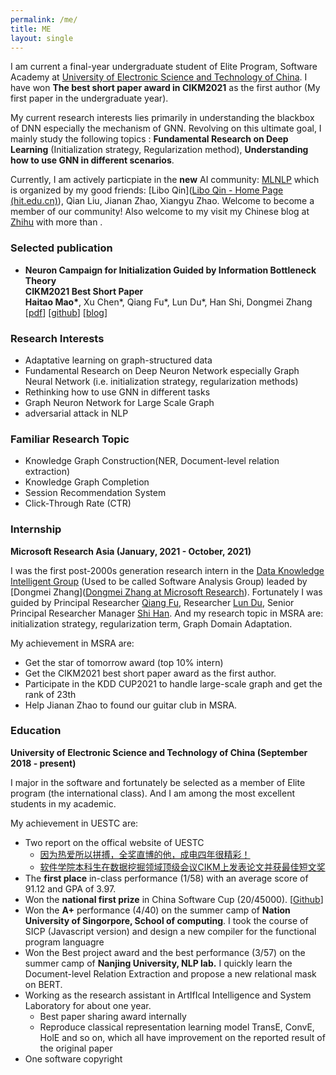 ```yaml
---
permalink: /me/
title: ME
layout: single
---
```

I am current a final-year undergraduate student of Elite Program, Software Academy at [University of Electronic Science and Technology of China](https://en.uestc.edu.cn/).  I have won **The best short paper award in CIKM2021** as the first author (My first paper in the undergraduate year). 

My current research interests lies primarily in understanding the blackbox of DNN especially the mechanism of GNN. Revolving on this ultimate goal, I mainly study the following topics : **Fundamental Research on Deep Learning** (Initialization strategy, Regularization method), **Understanding how to use GNN in different scenarios**. 

Currently, I am actively particpiate in the **new** AI community: [MLNLP](https://mp.weixin.qq.com/s/IUjQIVCSKexVKuV_jz5SRg) which is organized by my good friends: [Libo Qin]([Libo Qin - Home Page (hit.edu.cn)](http://ir.hit.edu.cn/~lbqin/)), Qian Liu, Jianan Zhao, Xiangyu Zhao. Welcome to become a member of our community! Also welcome to my visit my Chinese blog at [Zhihu](https://huanhuqueyue.github.io/MyBlog/[https://scholar.google.com/citations?user=3XUANDAAAAAJ&hl=en&oi=ao) with more than . 



### Selected publication
<ul>
    <li>
      <p>
        <strong> Neuron Campaign for Initialization Guided by Information Bottleneck Theory </strong><br>
        <strong>CIKM2021 Best Short Paper</strong><br>
        <strong>Haitao Mao*</strong>, Xu Chen*, Qiang Fu*, Lun Du*, Han Shi, Dongmei Zhang <br>
        [<a href="https://arxiv.org/pdf/2108.06530.pdf">pdf</a>]
        [<a href="https://github.com/huanhuqueyue/CIKM-IBCI">github</a>]
        [<a href="https://huanhuqueyue.github.io/personal-page/categories/edge-case/">blog</a>]
      </p>
    </li>
</ul>

### Research Interests
- Adaptative learning on graph-structured data
- Fundamental Research on Deep Neuron Network especially Graph Neural Network (i.e. initialization strategy, regularization methods)
- Rethinking how to use GNN in different tasks
- Graph Neuron Network for Large Scale Graph
- adversarial attack in NLP

### Familiar Research Topic
- Knowledge Graph Construction(NER, Document-level relation extraction)
- Knowledge Graph Completion
- Session Recommendation System
- Click-Through Rate (CTR)

### Internship

**Microsoft Research Asia (January, 2021 - October, 2021)**

I was the first post-2000s generation research intern in the [Data Knowledge Intelligent Group](https://www.microsoft.com/en-us/research/group/data-knowledge-intelligence/) (Used to be called Software Analysis Group) leaded by [Dongmei Zhang]([Dongmei Zhang at Microsoft Research](https://www.microsoft.com/en-us/research/people/dongmeiz/)). Fortunately I was guided by Principal Researcher [Qiang Fu](https://scholar.google.com/citations?hl=en&user=bwTLZSIAAAAJ), Researcher [Lun Du](https://scholar.google.com/citations?user=3XUANDAAAAAJ&hl=en&oi=ao), Senior Principal Researcher Manager [Shi Han](https://www.microsoft.com/en-us/research/people/shihan/). And my research topic in MSRA are: initialization strategy, regularization term, Graph Domain Adaptation. 

My achievement in MSRA are:

- Get the star of tomorrow award (top 10% intern)
- Get the CIKM2021 best short paper award as the first author.
- Participate in the KDD CUP2021 to handle large-scale graph and get the rank of 23th
- Help Jianan Zhao to found our guitar club in MSRA.



### Education

**University of Electronic Science and Technology of China  (September 2018 - present)**

I major in the software and fortunately be selected as a member of Elite program (the international class). And I am among the most excellent students in my academic. 

My achievement in UESTC are:

- Two report on the offical website of UESTC
  - [因为热爱所以拼搏，全奖直博的他，成电四年很精彩！](https://mp.weixin.qq.com/s/CMcPWZ1YTafE8CUQcA619Q) 
  - [软件学院本科生在数据挖掘领域顶级会议CIKM上发表论文并获最佳短文奖](https://news.uestc.edu.cn/?n=UestcNews.Front.DocumentV2.ArticlePage&Id=81841)
- The **first place** in-class performance (1/58) with an average score of 91.12 and GPA of 3.97.
- Won the **national first prize** in China Software Cup (20/45000). [[Github](https://github.com/xiaobao520123/EnterpriseNavigator)]
- Won the **A+** performance (4/40) on the summer camp of **Nation University of Singorpore, School of computing**. 
  I took the course of SICP (Javascript version) and design a new compiler for the functional program languagre 
- Won the Best project award and the best performance (3/57) on the summer camp of **Nanjing University, NLP lab.**
  I quickly learn the Document-level Relation Extraction and propose a new relational mask on BERT.
- Working as the research assistant in ArtIfIcal Intelligence and System Laboratory for about one year.
  - Best paper sharing award internally
  - Reproduce classical representation learning model TransE, ConvE, HolE and so on, which all have improvement on the reported result of the original paper
- One software copyright